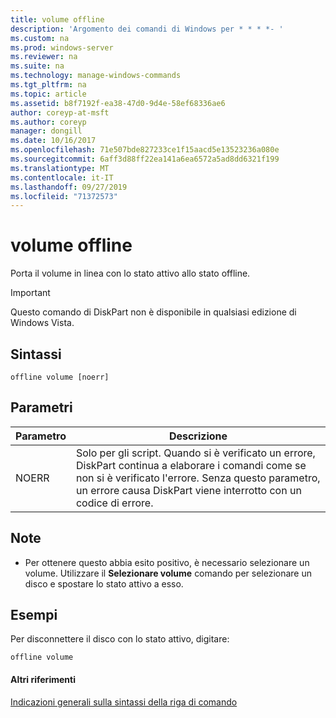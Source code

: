```yaml
---
title: volume offline
description: 'Argomento dei comandi di Windows per * * * *- '
ms.custom: na
ms.prod: windows-server
ms.reviewer: na
ms.suite: na
ms.technology: manage-windows-commands
ms.tgt_pltfrm: na
ms.topic: article
ms.assetid: b8f7192f-ea38-47d0-9d4e-58ef68336ae6
author: coreyp-at-msft
ms.author: coreyp
manager: dongill
ms.date: 10/16/2017
ms.openlocfilehash: 71e507bde827233ce1f15aacd5e13523236a080e
ms.sourcegitcommit: 6aff3d88ff22ea141a6ea6572a5ad8dd6321f199
ms.translationtype: MT
ms.contentlocale: it-IT
ms.lasthandoff: 09/27/2019
ms.locfileid: "71372573"
---
```

# <a name="offline-volume"></a>volume offline



Porta il volume in linea con lo stato attivo allo stato offline.

> [!IMPORTANT]
> Questo comando di DiskPart non è disponibile in qualsiasi edizione di Windows Vista.

## <a name="syntax"></a>Sintassi

```
offline volume [noerr]
```

## <a name="parameters"></a>Parametri

|Parametro|Descrizione|
|---------|-----------|
|NOERR|Solo per gli script. Quando si è verificato un errore, DiskPart continua a elaborare i comandi come se non si è verificato l'errore. Senza questo parametro, un errore causa DiskPart viene interrotto con un codice di errore.|

## <a name="remarks"></a>Note

-   Per ottenere questo abbia esito positivo, è necessario selezionare un volume. Utilizzare il **Selezionare volume** comando per selezionare un disco e spostare lo stato attivo a esso.

## <a name="BKMK_examples"></a>Esempi

Per disconnettere il disco con lo stato attivo, digitare:
```
offline volume
```

#### <a name="additional-references"></a>Altri riferimenti

[Indicazioni generali sulla sintassi della riga di comando](command-line-syntax-key.md)

